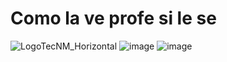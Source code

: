 # Como la ve profe si le se
![LogoTecNM_Horizontal](https://user-images.githubusercontent.com/101742408/160739752-3ab4ba83-01d7-49b6-9ede-3ab2478f0696.svg)
![image](https://user-images.githubusercontent.com/101742408/160740093-49bf6df6-ab19-4802-aa7b-07f9f4403990.png)
![image](https://user-images.githubusercontent.com/101742408/160739968-aad8bce6-a634-492b-9ae5-01b657f46850.png)

